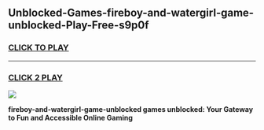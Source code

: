 
## Unblocked-Games-fireboy-and-watergirl-game-unblocked-Play-Free-s9p0f
<h3>
<a href="https://premium76.site?title=fireboy-and-watergirl-game-unblocked&ref=18A1">CLICK TO PLAY</a></h3>
<hr>

<h3>
<a href="https://premium76.site?title=fireboy-and-watergirl-game-unblocked&ref=18A1">CLICK 2 PLAY</a>
  
</h3>

<a href="https://premium76.site?title=fireboy-and-watergirl-game-unblocked&ref=18A1"><img src="https://clearcache.store/games.png"></a>


**fireboy-and-watergirl-game-unblocked games unblocked: Your Gateway to Fun and Accessible Online Gaming**
